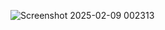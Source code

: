 ![Screenshot 2025-02-09 002313](https://github.com/user-attachments/assets/22dc9727-63c2-4304-b44d-9368cf24cff7)
